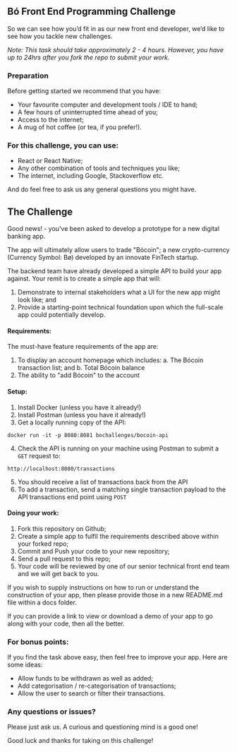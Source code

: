 ## Bó Front End Programming Challenge

So we can see how you’d fit in as our new front end developer,  we’d like to see how you tackle new challenges.

*Note: This task should take approximately 2 - 4 hours. However, you have up to 24hrs after you fork the repo to submit your work.*

### Preparation

Before getting started we recommend that you have:

- Your favourite computer and development tools / IDE to hand;
- A few hours of uninterrupted time ahead of you;
- Access to the internet;
- A mug of hot coffee (or tea, if you prefer!).

### For this challenge, you can use:

- React or React Native;
- Any other combination of tools and techniques you like;
- The internet, including Google, Stackoverflow etc.

And do feel free to ask us any general questions you might have.

## The Challenge

Good news! - you've been asked to develop a prototype for a new digital banking app.
 
The app will ultimately allow users to trade "Bócoin"; a new crypto-currency (Currency Symbol: Bø) developed by an innovate FinTech startup.
 
The backend team have already developed a simple API to build your app against. Your remit is to create a simple app that will:
 
1. Demonstrate to internal stakeholders what a UI for the new app might look like; and
2. Provide a starting-point technical foundation upon which the full-scale app could potentially develop.

#### Requirements:
 
The must-have feature requirements of the app are:
 
1. To display an account homepage which includes:
   a. The Bócoin transaction list; and
   b. Total Bócoin balance
2. The ability to "add Bócoin" to the account

#### Setup:
 
1. Install Docker (unless you have it already!)
2. Install Postman (unless you have it already!)
3. Get a locally running copy of the API:
 
`docker run -it -p 8080:8081 bochallenges/bocoin-api`
   
4. Check the API is running on your machine using Postman to submit a `GET` request to:
 
`http://localhost:8080/transactions`
 
5. You should receive a list of transactions back from the API
6. To add a transaction, send a matching single transaction payload to the API transactions end point using `POST`

#### Doing your work:
 
1. Fork this repository on Github;
2. Create a simple app to fulfil the requirements described above within your forked repo;
3. Commit and Push your code to your new repository;
4. Send a pull request to this repo;
5. Your code will be reviewed by one of our senior technical front end team and we will get back to you.
 
If you wish to supply instructions on how to run or understand the construction of your app, then please provide those in a new README.md file within a docs folder.
 
If you can provide a link to view or download a demo of your app to go along with your code, then all the better.

### For bonus points:
 
If you find the task above easy, then feel free to improve your app. Here are some ideas:
 
- Allow funds to be withdrawn as well as added;
- Add categorisation / re-categorisation of transactions;
- Allow the user to search or filter their transactions.
 
### Any questions or issues?
 
Please just ask us. A curious and questioning mind is a good one!
 
Good luck and thanks for taking on this challenge!